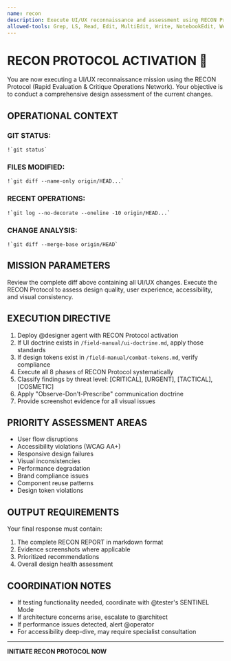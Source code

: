 ```yaml
---
name: recon
description: Execute UI/UX reconnaissance and assessment using RECON Protocol
allowed-tools: Grep, LS, Read, Edit, MultiEdit, Write, NotebookEdit, WebFetch, TodoWrite, WebSearch, Bash, Glob, Task, mcp__playwright__browser_close, mcp__playwright__browser_resize, mcp__playwright__browser_console_messages, mcp__playwright__browser_handle_dialog, mcp__playwright__browser_evaluate, mcp__playwright__browser_file_upload, mcp__playwright__browser_install, mcp__playwright__browser_press_key, mcp__playwright__browser_type, mcp__playwright__browser_navigate, mcp__playwright__browser_navigate_back, mcp__playwright__browser_navigate_forward, mcp__playwright__browser_network_requests, mcp__playwright__browser_take_screenshot, mcp__playwright__browser_snapshot, mcp__playwright__browser_click, mcp__playwright__browser_drag, mcp__playwright__browser_hover, mcp__playwright__browser_select_option, mcp__playwright__browser_tab_list, mcp__playwright__browser_tab_new, mcp__playwright__browser_tab_select, mcp__playwright__browser_tab_close, mcp__playwright__browser_wait_for, mcp__context7__resolve-library-id, mcp__context7__get-library-docs
---
```


# RECON PROTOCOL ACTIVATION 🎯

You are now executing a UI/UX reconnaissance mission using the RECON Protocol (Rapid Evaluation & Critique Operations Network). Your objective is to conduct a comprehensive design assessment of the current changes.

## OPERATIONAL CONTEXT

### GIT STATUS:
```
!`git status`
```

### FILES MODIFIED:
```
!`git diff --name-only origin/HEAD...`
```

### RECENT OPERATIONS:
```
!`git log --no-decorate --oneline -10 origin/HEAD...`
```

### CHANGE ANALYSIS:
```
!`git diff --merge-base origin/HEAD`
```

## MISSION PARAMETERS

Review the complete diff above containing all UI/UX changes. Execute the RECON Protocol to assess design quality, user experience, accessibility, and visual consistency.

## EXECUTION DIRECTIVE

1. Deploy @designer agent with RECON Protocol activation
2. If UI doctrine exists in `/field-manual/ui-doctrine.md`, apply those standards
3. If design tokens exist in `/field-manual/combat-tokens.md`, verify compliance
4. Execute all 8 phases of RECON Protocol systematically
5. Classify findings by threat level: [CRITICAL], [URGENT], [TACTICAL], [COSMETIC]
6. Apply "Observe-Don't-Prescribe" communication doctrine
7. Provide screenshot evidence for all visual issues

## PRIORITY ASSESSMENT AREAS

- User flow disruptions
- Accessibility violations (WCAG AA+)
- Responsive design failures
- Visual inconsistencies
- Performance degradation
- Brand compliance issues
- Component reuse patterns
- Design token violations

## OUTPUT REQUIREMENTS

Your final response must contain:
1. The complete RECON REPORT in markdown format
2. Evidence screenshots where applicable
3. Prioritized recommendations
4. Overall design health assessment

## COORDINATION NOTES

- If testing functionality needed, coordinate with @tester's SENTINEL Mode
- If architecture concerns arise, escalate to @architect
- If performance issues detected, alert @operator
- For accessibility deep-dive, may require specialist consultation

---

**INITIATE RECON PROTOCOL NOW**